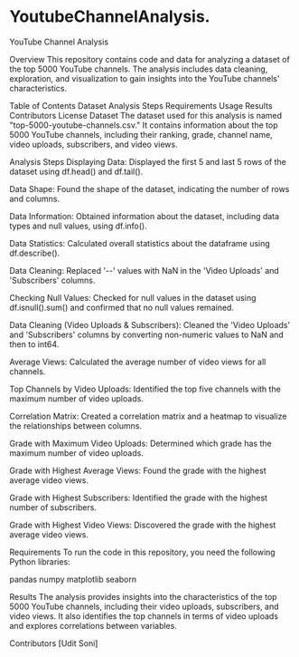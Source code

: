 # YoutubeChannelAnalysis. 
YouTube Channel Analysis

Overview
This repository contains code and data for analyzing a dataset of the top 5000 YouTube channels. The analysis includes data cleaning, exploration, and visualization to gain insights into the YouTube channels' characteristics.

Table of Contents
Dataset
Analysis Steps
Requirements
Usage
Results
Contributors
License
Dataset
The dataset used for this analysis is named "top-5000-youtube-channels.csv." It contains information about the top 5000 YouTube channels, including their ranking, grade, channel name, video uploads, subscribers, and video views.

Analysis Steps
Displaying Data: Displayed the first 5 and last 5 rows of the dataset using df.head() and df.tail().

Data Shape: Found the shape of the dataset, indicating the number of rows and columns.

Data Information: Obtained information about the dataset, including data types and null values, using df.info().

Data Statistics: Calculated overall statistics about the dataframe using df.describe().

Data Cleaning: Replaced '--' values with NaN in the 'Video Uploads' and 'Subscribers' columns.

Checking Null Values: Checked for null values in the dataset using df.isnull().sum() and confirmed that no null values remained.

Data Cleaning (Video Uploads & Subscribers): Cleaned the 'Video Uploads' and 'Subscribers' columns by converting non-numeric values to NaN and then to int64.

Average Views: Calculated the average number of video views for all channels.

Top Channels by Video Uploads: Identified the top five channels with the maximum number of video uploads.

Correlation Matrix: Created a correlation matrix and a heatmap to visualize the relationships between columns.

Grade with Maximum Video Uploads: Determined which grade has the maximum number of video uploads.

Grade with Highest Average Views: Found the grade with the highest average video views.

Grade with Highest Subscribers: Identified the grade with the highest number of subscribers.

Grade with Highest Video Views: Discovered the grade with the highest average video views.

Requirements
To run the code in this repository, you need the following Python libraries:

pandas
numpy
matplotlib
seaborn

Results
The analysis provides insights into the characteristics of the top 5000 YouTube channels, including their video uploads, subscribers, and video views. It also identifies the top channels in terms of video uploads and explores correlations between variables.

Contributors
[Udit Soni]


